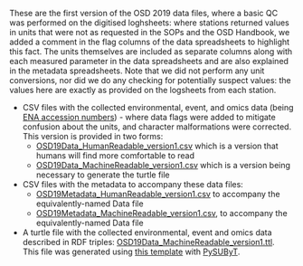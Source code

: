 These are the first version of the OSD 2019 data files, where a basic QC was performed on the digitised loghsheets: where stations returned values in units that were not as requested in the SOPs and the OSD Handbook, we added a comment in the flag columns of the data spreadsheets to highlight this fact. The units themselves are included as separate columns along with each measured parameter in the data spreadsheets and are also explained in the metadata spreadsheets. Note that we did not perform any unit conversions, nor did we do any checking for potentially suspect values: the values here are exactly as provided on the logsheets from each station.

* CSV files with the collected environmental, event, and omics data (being [ENA accession numbers](https://www.ebi.ac.uk/ena/browser/home)) - where data flags were added to mitigate confusion about the units, and character malformations were corrected. This version is provided in two forms: 
    * [OSD19Data_HumanReadable_version1.csv](https://raw.githubusercontent.com/ocean-sampling-day/OSD2019/main/QualityControlledData/version1/OSD19Data_HumanReadable_version1.csv) which is a version that humans will find more comfortable to read
    * [OSD19Data_MachineReadable_version1.csv](https://raw.githubusercontent.com/ocean-sampling-day/OSD2019/main/QualityControlledData/version1/OSD19Data_MachineReadable_version1.csv) which is a version being necessary to generate the turtle file
* CSV files with the metadata to accompany these data files:
    * [OSD19Metadata_HumanReadable_version1.csv](https://raw.githubusercontent.com/ocean-sampling-day/OSD2019/main/QualityControlledData/version1/OSD19Metadata_HumanReadable_version1.csv) to accompany the equivalently-named Data file
    * [OSD19Metadata_MachineReadable_version1.csv](https://raw.githubusercontent.com/ocean-sampling-day/OSD2019/main/QualityControlledData/version1/OSD19Metadata_MachineReadable_version1.csv), to accompany the equivalently-named Data file
* A turtle file with the collected environmental, event and omics data described in RDF triples: [OSD19Data_MachineReadable_version1.ttl](https://raw.githubusercontent.com/ocean-sampling-day/OSD2019/main/QualityControlledData/version1/OSD19Data_MachineReadable_version1.ttl).  
This file was generated using [this template](https://raw.githubusercontent.com/ocean-sampling-day/OSD2019/main/QualityControlledData/version1/OSD19Data_MachineReadable_version1.ldt) with [PySUByT](https://github.com/vliz-be-opsci/pysubyt).

